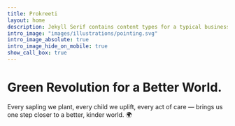 ```yaml
---
title: Prokreeti
layout: home
description: Jekyll Serif contains content types for a typical business website. The theme is fully responsive, blazing fast and artfully illustrated.
intro_image: "images/illustrations/pointing.svg"
intro_image_absolute: true
intro_image_hide_on_mobile: true
show_call_box: true
---
```


# Green Revolution for a Better World.

Every sapling we plant, every child we uplift, every act of care — brings us one step closer to a better, kinder world. 🌍
